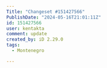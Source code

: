 ```yaml
---
Title: "Changeset #151427566"
PublishDate: "2024-05-16T21:01:11Z"
id: 151427566
user: kentakta
comment: update
created_by: iD 2.29.0
tags:
  - Montenegro

---
```

